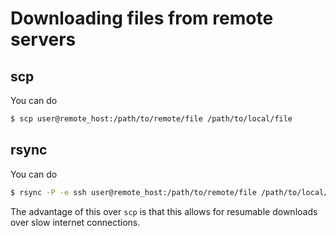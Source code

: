 # Downloading files from remote servers

## scp

You can do

```bash
$ scp user@remote_host:/path/to/remote/file /path/to/local/file
```

## rsync

You can do

```bash
$ rsync -P -e ssh user@remote_host:/path/to/remote/file /path/to/local/file
```

The advantage of this over `scp` is that this allows for resumable downloads over slow internet connections.
